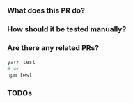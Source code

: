 ### What does this PR do?

### How should it be tested manually?

### Are there any related PRs?

```bash
yarn test
# or
npm test
```

### TODOs
